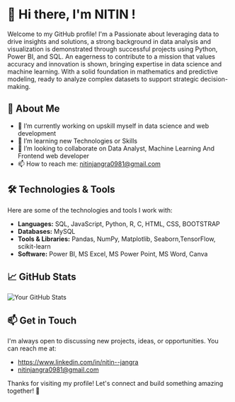 # 👋 Hi there, I'm NITIN !

Welcome to my GitHub profile! I'm a Passionate about leveraging data to drive insights and solutions, a strong background in data analysis and visualization is 
demonstrated through successful projects using Python, Power BI, and SQL. An eagerness to contribute to a mission that values 
accuracy and innovation is shown, bringing expertise in data science and machine learning. With a solid foundation in mathematics 
and predictive modeling, ready to analyze complex datasets to support strategic decision-making.  
## 🌱 About Me

- 🔭 I’m currently working on upskill myself in data science and web development
- 🌱 I’m learning new Technologies or Skills
- 👯 I’m looking to collaborate on Data Analyst, Machine Learning And Frontend web developer
- 📫 How to reach me: nitinjangra0981@gmail.com

## 🛠️ Technologies & Tools

Here are some of the technologies and tools I work with:

- **Languages:** SQL, JavaScript, Python, R, C, HTML, CSS, BOOTSTRAP
- **Databases:** MySQL
- **Tools & Libraries:** Pandas, NumPy, Matplotlib, Seaborn,TensorFlow, scikit-learn
- **Software:** Power BI, MS Excel, MS Power Point, MS Word, Canva
## 📈 GitHub Stats

![Your GitHub Stats](https://github-readme-stats.vercel.app/api?username=yourusername&show_icons=true&theme=radical)

## 📫 Get in Touch

I'm always open to discussing new projects, ideas, or opportunities. You can reach me at:

- https://www.linkedin.com/in/nitin--jangra
- nitinjangra0981@gmail.com

Thanks for visiting my profile! Let's connect and build something amazing together! 🚀
